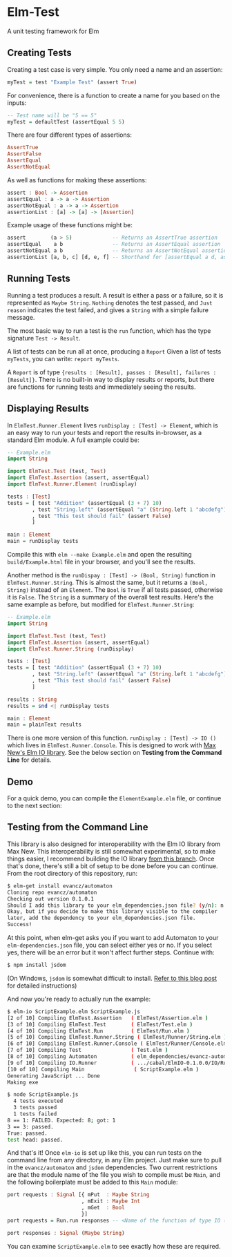 Elm-Test
========

A unit testing framework for Elm

## Creating Tests

Creating a test case is very simple. You only need a name and an assertion:
```haskell
myTest = test "Example Test" (assert True)
```
For convenience, there is a function to create a name for you based on the inputs:
```haskell
-- Test name will be "5 == 5"
myTest = defaultTest (assertEqual 5 5)
```
There are four different types of assertions:
```haskell
AssertTrue
AssertFalse
AssertEqual
AssertNotEqual
```
As well as functions for making these assertions:
```haskell
assert : Bool -> Assertion
assertEqual : a -> a -> Assertion
assertNotEqual : a -> a -> Assertion
assertionList : [a] -> [a] -> [Assertion]
```
Example usage of these functions might be:
```haskell
assert        (a > 5)             -- Returns an AssertTrue assertion
assertEqual    a b                -- Returns an AssertEqual assertion
assertNotEqual a b                -- Returns an AssertNotEqual assertion
assertionList [a, b, c] [d, e, f] -- Shorthand for [assertEqual a d, assertEqual b e, assertEqual c f]
```

## Running Tests

Running a test produces a result. A result is either a pass or a failure, so it is represented as `Maybe String`. `Nothing` denotes the test passed, and `Just reason` indicates the test failed, and gives a `String` with a simple failure message.

The most basic way to run a test is the `run` function, which has the type signature `Test -> Result`.

A list of tests can be run all at once, producing a `Report` Given a list of tests `myTests`, you can write: `report myTests`.

A `Report` is of type `{results : [Result], passes : [Result], failures : [Result]}`.
There is no built-in way to display results or reports, but there are functions for running tests and immediately seeing the results. 

## Displaying Results

In `ElmTest.Runner.Element` lives `runDisplay : [Test] -> Element`, which is an easy way to run your tests and report the results in-browser, as a standard Elm module. A full example could be:
```haskell
-- Example.elm
import String

import ElmTest.Test (test, Test)
import ElmTest.Assertion (assert, assertEqual)
import ElmTest.Runner.Element (runDisplay)

tests : [Test]
tests = [ test "Addition" (assertEqual (3 + 7) 10)
        , test "String.left" (assertEqual "a" (String.left 1 "abcdefg"))
        , test "This test should fail" (assert False)
        ]

main : Element
main = runDisplay tests
```
Compile this with `elm --make Example.elm` and open the resulting `build/Example.html` file in your browser, and you'll see the results.

Another method is the `runDispay : [Test] -> (Bool, String)` function in `ElmTest.Runner.String`. This is almost the same, but it returns a `(Bool, String)` instead of an `Element`. The `Bool` is `True` if all tests passed, otherwise it is `False`. The `String` is a summary of the overall test results. Here's the same example as before, but modified for `ElmTest.Runner.String`:
```haskell
-- Example.elm
import String

import ElmTest.Test (test, Test)
import ElmTest.Assertion (assert, assertEqual)
import ElmTest.Runner.String (runDisplay)

tests : [Test]
tests = [ test "Addition" (assertEqual (3 + 7) 10)
        , test "String.left" (assertEqual "a" (String.left 1 "abcdefg"))
        , test "This test should fail" (assert False)
        ]

results : String
results = snd <| runDisplay tests

main : Element
main = plainText results
```

There is one more version of this function. `runDisplay : [Test] -> IO ()` which lives in `ElmTest.Runner.Console`. This is designed to work with [Max New's Elm IO library](https://github.com/maxsnew/IO/). See the below section on **Testing from the Command Line** for details.

## Demo

For a quick demo, you can compile the `ElementExample.elm` file, or continue to the next section:

## Testing from the Command Line

This library is also designed for interoperability with the Elm IO library from Max New. This interoperability is still somewhat experimental, so to make things easier, I recommend building the IO library [from this branch](https://github.com/maxsnew/IO/tree/generalize). Once that's done, there's still a bit of setup to be done before you can continue. From the root directory of this repository, run:
```bash
$ elm-get install evancz/automaton
Cloning repo evancz/automaton
Checking out version 0.1.0.1
Should I add this library to your elm_dependencies.json file? (y/n): n
Okay, but if you decide to make this library visible to the compiler
later, add the dependency to your elm_dependencies.json file.
Success!
```
At this point, when elm-get asks you if you want to add Automaton to your `elm-dependencies.json` file, you can select either yes or no. If you select yes, there will be an error but it won't affect further steps. Continue with:
```bash
$ npm install jsdom
```
(On Windows, `jsdom` is somewhat difficult to install. [Refer to this blog post](http://www.steveworkman.com/node-js/2012/installing-jsdom-on-windows/) for detailed instructions)

And now you're ready to actually run the example:
```bash
$ elm-io ScriptExample.elm ScriptExample.js
[2 of 10] Compiling ElmTest.Assertion   ( ElmTest/Assertion.elm )
[3 of 10] Compiling ElmTest.Test        ( ElmTest/Test.elm )
[4 of 10] Compiling ElmTest.Run         ( ElmTest/Run.elm )
[5 of 10] Compiling ElmTest.Runner.String ( ElmTest/Runner/String.elm )
[6 of 10] Compiling ElmTest.Runner.Console ( ElmTest/Runner/Console.elm )
[7 of 10] Compiling Test                ( Test.elm )
[8 of 10] Compiling Automaton           ( elm_dependencies/evancz-automaton/0.1.0.1/Automaton.elm )
[9 of 10] Compiling IO.Runner           ( .../cabal/ElmIO-0.1.0.0/IO/Runner.elm )
[10 of 10] Compiling Main                ( ScriptExample.elm )
Generating JavaScript ... Done
Making exe

$ node ScriptExample.js
  4 tests executed
  3 tests passed
  1 tests failed
8 == 1: FAILED. Expected: 8; got: 1
3 == 3: passed.
True: passed.
test head: passed.
```
And that's it! Once `elm-io` is set up like this, you can run tests on the command line from any directory, in any Elm project. Just make sure to pull in the `evancz/automaton` and `jsdom` dependencies. Two current restrictions are that the module name of the file you wish to compile must be `Main`, and the following boilerplate must be added to this `Main` module:
```haskell
port requests : Signal [{ mPut  : Maybe String
                        , mExit : Maybe Int
                        , mGet  : Bool
                        }]
port requests = Run.run responses -- <Name of the function of type IO () which runs your tests>

port responses : Signal (Maybe String)
```
You can examine `ScriptExample.elm` to see exactly how these are required.
